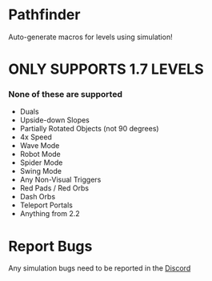 # Pathfinder

Auto-generate macros for levels using simulation!

# ONLY SUPPORTS 1.7 LEVELS
### None of these are supported
- Duals
- Upside-down Slopes
- Partially Rotated Objects (not 90 degrees)
- 4x Speed
- Wave Mode
- Robot Mode
- Spider Mode
- Swing Mode
- Any Non-Visual Triggers
- Red Pads / Red Orbs
- Dash Orbs
- Teleport Portals
- Anything from 2.2

# Report Bugs

Any simulation bugs need to be reported in the [Discord](https://discord.gg/gMzfAYPS)
